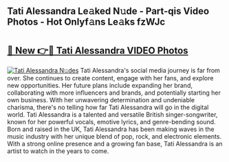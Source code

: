 ## Tati Alessandra Le𝚊ked N𝚞de - Part-qis Video Photos - Hot Onlyf𝚊ns Le𝚊ks fzWJc

# <h2><a href="http://ab42978.deff.icu/?id=Tati+Alessandra">🔗 New 👉🔴 Tati Alessandra VIDEO Photos</a></h2>

[![Tati Alessandra N𝚞des](https://i.imgur.com/rIISA9y.gif)](http://ab42978.deff.icu/?id=Tati+Alessandra)
Tati Alessandra's social media journey is far from over. She continues to create content, engage with her fans, and explore new opportunities. Her future plans include expanding her brand, collaborating with more influencers and brands, and potentially starting her own business. With her unwavering determination and undeniable charisma, there's no telling how far Tati Alessandra will go in the digital world. Tati Alessandra is a talented and versatile British singer-songwriter, known for her powerful vocals, emotive lyrics, and genre-bending sound. Born and raised in the UK, Tati Alessandra has been making waves in the music industry with her unique blend of pop, rock, and electronic elements. With a strong online presence and a growing fan base, Tati Alessandra is an artist to watch in the years to come.
